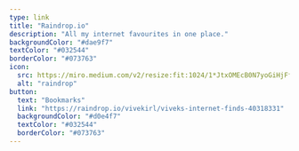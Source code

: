 ```yaml
---
type: link
title: "Raindrop.io"
description: "All my internet favourites in one place."
backgroundColor: "#dae9f7"
textColor: "#032544"
borderColor: "#073763"
icon:
  src: https://miro.medium.com/v2/resize:fit:1024/1*JtxOMEcB0N7yoGiHjFf1Gg.png
  alt: "raindrop"
button: 
  text: "Bookmarks"
  link: "https://raindrop.io/vivekirl/viveks-internet-finds-40318331"
  backgroundColor: "#d0e4f7"
  textColor: "#032544"
  borderColor: "#073763"
---
```


